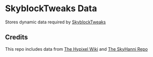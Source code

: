 # SkyblockTweaks Data

Stores dynamic data required by [SkyblockTweaks](https://github.com/MisterCheezeCake/SkyblockTweaks)

## Credits

This repo includes data from [The Hypixel Wiki](wiki.hypixel.net) and [The SkyHanni Repo](https://github.com/hannibal002/SkyHanni-REPO)